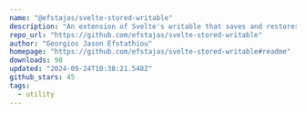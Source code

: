 ```yaml
---
name: "@efstajas/svelte-stored-writable"
description: "An extension of Svelte's writable that saves and restores data from localstorage automatically."
repo_url: "https://github.com/efstajas/svelte-stored-writable"
author: "Georgios Jason Efstathiou"
homepage: "https://github.com/efstajas/svelte-stored-writable#readme"
downloads: 98
updated: "2024-09-24T10:38:21.548Z"
github_stars: 45
tags: 
  - utility
---
```

